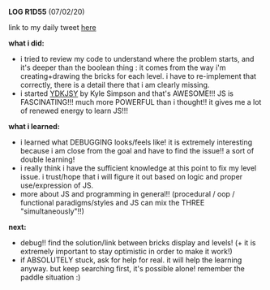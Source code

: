 **LOG R1D55** (07/02/20)

link to my daily tweet [here](https://twitter.com/Nightcoder2/status/1225638642313396227)

**what i did:**

- i tried to review my code to understand where the problem starts, and it's deeper than the boolean thing : it comes from the way i'm creating+drawing the bricks for each level.
i have to re-implement that correctly, there is a detail there that i am clearly missing. 
- i started [YDKJSY](https://github.com/getify/You-Dont-Know-JS/blob/2nd-ed/get-started/README.md) by Kyle Simpson and that's AWESOME!!!  JS is FASCINATING!!! much more POWERFUL than i thought!! it gives me a lot of renewed energy to learn JS!!!

**what i learned:**

- i learned what DEBUGGING looks/feels like! it is extremely interesting because i am close from the goal and have to find the issue!! a sort of double learning! 
- i really think i have the sufficient knowledge at this point to fix my level issue. i trust/hope that i will figure it out based on logic and proper use/expression of JS.
- more about JS and programming in general!! (procedural / oop / functional paradigms/styles and JS can mix the THREE "simultaneously"!!)
 

**next:**

- debug!! find the solution/link between bricks display and levels! (+ it is extremely important to stay optimistic in order to make it work!)
- if ABSOLUTELY stuck, ask for help for real. it will help the learning anyway. but keep searching first, it's possible alone! remember the paddle situation :)
